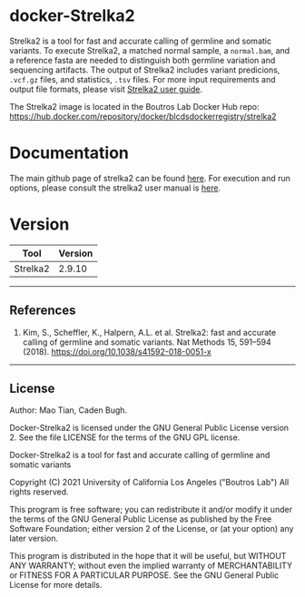 # docker-Strelka2
Strelka2 is a tool for fast and accurate calling of germline and somatic variants. To execute Strelka2, a matched normal sample, a `normal.bam`, and a reference fasta are needed to distinguish both germline variation and sequencing artifacts. The output of Strelka2 includes variant predicions, `.vcf.gz` files, and statistics, `.tsv` files. For more input requirements and output file formats, please visit [Strelka2 user guide](https://github.com/Illumina/strelka/blob/v2.9.x/docs/userGuide/README.md).

The Strelka2 image is located in the Boutros Lab Docker Hub repo: https://hub.docker.com/repository/docker/blcdsdockerregistry/strelka2

# Documentation
The main github page of strelka2 can be found [here](https://github.com/Illumina/strelka). For execution and run options, please consult the strelka2 user manual is [here](https://github.com/Illumina/strelka/blob/master/docs/userGuide/README.md).

# Version
| Tool | Version |
|------|---------|
|Strelka2| 2.9.10|

---

## References

1. Kim, S., Scheffler, K., Halpern, A.L. et al. Strelka2: fast and accurate calling of germline and somatic variants. Nat Methods 15, 591–594 (2018). https://doi.org/10.1038/s41592-018-0051-x
---

## License

Author: Mao Tian, Caden Bugh.

Docker-Strelka2 is licensed under the GNU General Public License version 2. See the file LICENSE for the terms of the GNU GPL license.

Docker-Strelka2 is a tool for fast and accurate calling of germline and somatic variants

Copyright (C) 2021 University of California Los Angeles ("Boutros Lab") All rights reserved.

This program is free software; you can redistribute it and/or modify it under the terms of the GNU General Public License as published by the Free Software Foundation; either version 2 of the License, or (at your option) any later version.

This program is distributed in the hope that it will be useful, but WITHOUT ANY WARRANTY; without even the implied warranty of MERCHANTABILITY or FITNESS FOR A PARTICULAR PURPOSE. See the GNU General Public License for more details.
